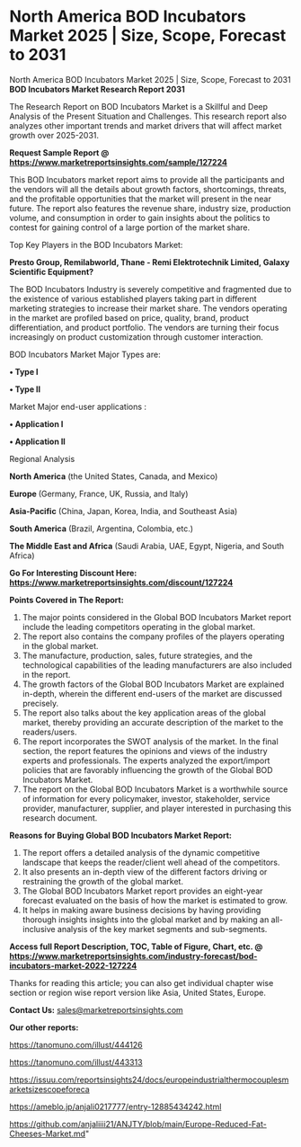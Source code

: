 # North America BOD Incubators Market 2025 | Size, Scope, Forecast to 2031
North America BOD Incubators Market 2025 | Size, Scope, Forecast to 2031
<strong>BOD Incubators Market Research Report 2031</strong>

The Research Report on BOD Incubators Market is a Skillful and Deep Analysis of the Present Situation and Challenges. This research report also analyzes other important trends and market drivers that will affect market growth over 2025-2031.

<strong>Request Sample Report @ <a href=https://www.marketreportsinsights.com/sample/127224>https://www.marketreportsinsights.com/sample/127224</a></strong>

This BOD Incubators market report aims to provide all the participants and the vendors will all the details about growth factors, shortcomings, threats, and the profitable opportunities that the market will present in the near future. The report also features the revenue share, industry size, production volume, and consumption in order to gain insights about the politics to contest for gaining control of a large portion of the market share.

Top Key Players in the BOD Incubators Market:

<strong>Presto Group, Remilabworld, Thane - Remi Elektrotechnik Limited, Galaxy Scientific Equipment?</strong>

The BOD Incubators Industry is severely competitive and fragmented due to the existence of various established players taking part in different marketing strategies to increase their market share. The vendors operating in the market are profiled based on price, quality, brand, product differentiation, and product portfolio. The vendors are turning their focus increasingly on product customization through customer interaction.

BOD Incubators Market Major Types are:

<strong>• Type I

• Type II</strong>

Market Major end-user applications :

<strong>• Application I

• Application II</strong>

Regional Analysis

</u><strong><b>North America</b></strong> (the United States, Canada, and Mexico)

<strong><b>Europe </b></strong>(Germany, France, UK, Russia, and Italy)

<strong><b>Asia-Pacific</b></strong> (China, Japan, Korea, India, and Southeast Asia)

<strong><b>South America</b></strong> (Brazil, Argentina, Colombia, etc.)

<strong><b>The Middle East and Africa</b></strong> (Saudi Arabia, UAE, Egypt, Nigeria, and South Africa)

<strong>Go For Interesting Discount Here: <a href=https://www.marketreportsinsights.com/discount/127224>https://www.marketreportsinsights.com/discount/127224</a></strong>

<strong>Points Covered in The Report:</strong>
<ol>
  <li>The major points considered in the Global BOD Incubators Market report include the leading competitors operating in the global market.</li>
  <li>The report also contains the company profiles of the players operating in the global market.</li>
  <li>The manufacture, production, sales, future strategies, and the technological capabilities of the leading manufacturers are also included in the report.</li>
  <li>The growth factors of the Global BOD Incubators Market are explained in-depth, wherein the different end-users of the market are discussed precisely.</li>
  <li>The report also talks about the key application areas of the global market, thereby providing an accurate description of the market to the readers/users.</li>
  <li>The report incorporates the SWOT analysis of the market. In the final section, the report features the opinions and views of the industry experts and professionals. The experts analyzed the export/import policies that are favorably influencing the growth of the Global BOD Incubators Market.</li>
  <li>The report on the Global BOD Incubators Market is a worthwhile source of information for every policymaker, investor, stakeholder, service provider, manufacturer, supplier, and player interested in purchasing this research document.</li>
</ol>
<strong>Reasons for Buying Global BOD Incubators Market Report:</strong>

<ol>
  <li>The report offers a detailed analysis of the dynamic competitive landscape that keeps the reader/client well ahead of the competitors.</li>
  <li>It also presents an in-depth view of the different factors driving or restraining the growth of the global market.</li>
  <li>The Global BOD Incubators Market report provides an eight-year forecast evaluated on the basis of how the market is estimated to grow.</li>
  <li>It helps in making aware business decisions by having providing thorough insights insights into the global market and by making an all-inclusive analysis of the key market segments and sub-segments.</li>
</ol>
<strong>Access full Report Description, TOC, Table of Figure, Chart, etc. @ <a href=https://www.marketreportsinsights.com/industry-forecast/bod-incubators-market-2022-127224>https://www.marketreportsinsights.com/industry-forecast/bod-incubators-market-2022-127224</a></strong>


Thanks for reading this article; you can also get individual chapter wise section or region wise report version like Asia, United States, Europe.

<strong>Contact Us:</strong>
sales@marketreportsinsights.com

<strong>Our other reports:</strong>

<a href=https://tanomuno.com/illust/444126>https://tanomuno.com/illust/444126</a>

<a href=https://tanomuno.com/illust/443313>https://tanomuno.com/illust/443313</a>

<a href=https://issuu.com/reportsinsights24/docs/europeindustrialthermocouplesmarketsizescopeforeca>https://issuu.com/reportsinsights24/docs/europeindustrialthermocouplesmarketsizescopeforeca</a>

<a href=https://ameblo.jp/anjali0217777/entry-12885434242.html>https://ameblo.jp/anjali0217777/entry-12885434242.html</a>

<a href=https://github.com/anjaliiii21/ANJTY/blob/main/Europe-Reduced-Fat-Cheeses-Market.md>https://github.com/anjaliiii21/ANJTY/blob/main/Europe-Reduced-Fat-Cheeses-Market.md</a>"
